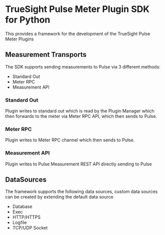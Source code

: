 TrueSight Pulse Meter Plugin SDK for Python
===========================================

This provides a framework for the development of the TrueSight Pulse Meter Plugins


Measurement Transports
----------------------

The SDK supports sending measurements to Pulse via 3 different methods:

- Standard Out
- Meter RPC
- Measurement API

### Standard Out

Plugin writes to standard out which is read by the Plugin Manager which then forwards to the meter via Meter RPC API, which then sends to Pulse.

### Meter RPC

Plugin writes to Meter RPC channel which then sends to Pulse.

### Measurement API

Plugin writes to Pulse Measurement REST API directly sending to Pulse

DataSources
-----------

The framework supports the following data sources, custom data sources can be created by extending the default data source

- Database
- Exec
- HTTP/HTTPS
- Logfile
- TCP/UDP Socket

